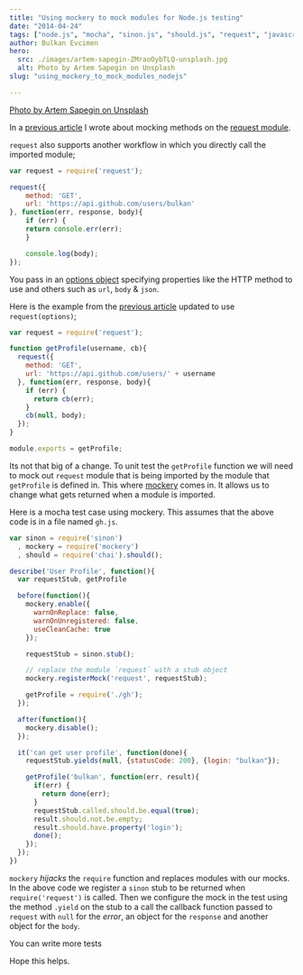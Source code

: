 ```yaml
---
title: "Using mockery to mock modules for Node.js testing"
date: "2014-04-24"
tags: ["node.js", "mocha", "sinon.js", "should.js", "request", "javascript", "mockery"]
author: Bulkan Evcimen
hero: 
  src: ./images/artem-sapegin-ZMraoOybTLQ-unsplash.jpg
  alt: Photo by Artem Sapegin on Unsplash
slug: "using_mockery_to_mock_modules_nodejs"

---
```


[Photo by Artem Sapegin on Unsplash](https://unsplash.com/photos/ZMraoOybTLQ)

In a [previous article](https://bulkan-evcimen.com/testing_with_mocha_sinon) I wrote about mocking methods on the [request module](https://github.com/mikeal/request).

`request` also supports another workflow in which you directly call the imported module;

```javascript
var request = require('request');

request({
    method: 'GET',
    url: 'https://api.github.com/users/bulkan'
}, function(err, response, body){
    if (err) {
    return console.err(err);
    }

    console.log(body);
});
```


You pass in an [options object](https://github.com/mikeal/request#requestoptions-callback) specifying properties like the HTTP method
to use and others such as `url`, `body` & `json`.

Here is the example from the [previous article](https://bulkan-evcimen.com/testing_with_mocha_sinon) updated to use `request(options)`;


```javascript
var request = require('request');

function getProfile(username, cb){
  request({
    method: 'GET',
    url: 'https://api.github.com/users/' + username
  }, function(err, response, body){
    if (err) {
      return cb(err);
    }
    cb(null, body);
  });
}

module.exports = getProfile;
```

Its not that big of a change. To unit test the `getProfile` function we will need
to mock out `request` module that is being imported by the module that `getProfile`
is defined in.  This where [mockery](https://github.com/mfncooper/mockery) comes in.
It allows us to change what gets returned when a module is imported.

Here is a mocha test case using mockery. This assumes that the above code is in a file named `gh.js`.

```javascript
var sinon = require('sinon')
  , mockery = require('mockery')
  , should = require('chai').should();

describe('User Profile', function(){
  var requestStub, getProfile

  before(function(){
    mockery.enable({
      warnOnReplace: false,
      warnOnUnregistered: false,
      useCleanCache: true
    });

    requestStub = sinon.stub();

    // replace the module `request` with a stub object
    mockery.registerMock('request', requestStub);

    getProfile = require('./gh');
  });

  after(function(){
    mockery.disable();
  });

  it('can get user profile', function(done){
    requestStub.yields(null, {statusCode: 200}, {login: "bulkan"});

    getProfile('bulkan', function(err, result){
      if(err) {
        return done(err);
      }
      requestStub.called.should.be.equal(true);
      result.should.not.be.empty;
      result.should.have.property('login');
      done();
    });
  });
})
```


`mockery` _hijacks_ the `require` function and replaces modules with our mocks. In the above code
we register a `sinon` stub to be returned when `require('request')` is called. Then we configure
the mock in the test using the method `.yield` on the stub to a call the callback
function passed to `request` with `null` for the _error_, an object for the `response` and another object
for the `body`.

You can write more tests


Hope this helps.
